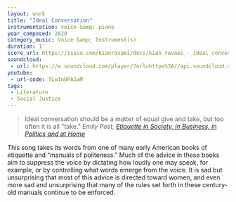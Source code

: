```yaml
---
layout: work
title: "Ideal Conversation"
instrumentation: voice &amp; piano
year_composed: 2020
category_music: Voice &amp; Instrument(s)
duration: 1'
score_url: https://issuu.com/kianravaei/docs/kian_ravaei_-_ideal_conversation
soundcloud: 
 - url: https://w.soundcloud.com/player/?url=https%3A//api.soundcloud.com/tracks/1045943128&color=%23ff5500&auto_play=false&hide_related=false&show_comments=true&show_user=true&show_reposts=false&show_teaser=true&visual=true
youtube:
 - url-code: TLw1n0PA1wM
tags:
 - Literature
 - Social Justice
---
```


<blockquote>
<p>
<span class="teaser">Ideal conversation should be a matter of equal give and take, but too often it is all "take."</span>
<cite>Emily Post, <a href="https://g.co/kgs/UHt1Lq" target="_blank">Etiquette in Society, in Business, in Politics and at Home</a></cite>
</p>
</blockquote>

This song takes its words from one of many early American books of etiquette and “manuals of politeness.” Much of the advice in these books aim to suppress the voice by dictating how loudly one may speak, for example, or by controlling what words emerge from the voice. It is sad but unsurprising that most of this advice is directed toward women, and even more sad and unsurprising that many of the rules set forth in these century-old manuals continue to be enforced.